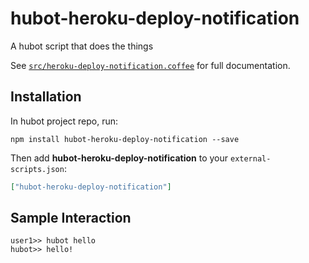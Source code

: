 # hubot-heroku-deploy-notification

A hubot script that does the things

See [`src/heroku-deploy-notification.coffee`](src/heroku-deploy-notification.coffee) for full documentation.

## Installation

In hubot project repo, run:

`npm install hubot-heroku-deploy-notification --save`

Then add **hubot-heroku-deploy-notification** to your `external-scripts.json`:

```json
["hubot-heroku-deploy-notification"]
```

## Sample Interaction

```
user1>> hubot hello
hubot>> hello!
```
